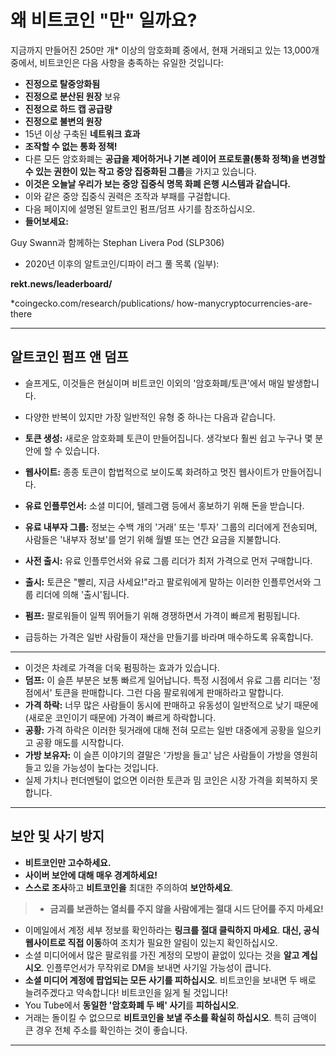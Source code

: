 # 왜 비트코인 "만" 일까요?
지금까지 만들어진 250만 개* 이상의 암호화폐 중에서,
현재 거래되고 있는 13,000개 중에서, 비트코인은 다음 사항을 충족하는 유일한 것입니다:

* **진정으로 탈중앙화됨**
* **진정으로 분산된 원장** 보유
* **진정으로 하드 캡 공급량**
* **진정으로 불변의 원장**
* 15년 이상 구축된 **네트워크 효과**
* **조작할 수 없는 통화 정책!**
* 다른 모든 암호화폐는 **공급을 제어하거나 기본 레이어 프로토콜(통화 정책)을 변경할 수 있는 권한이 있는 작고 중앙 집중화된 그룹**을 가지고 있습니다.
* **이것은 오늘날 우리가 보는 중앙 집중식 명목 화폐 은행 시스템과 같습니다.**
* 이와 같은 중앙 집중식 권력은 조작과 부패를 구걸합니다.
* 다음 페이지에 설명된 알트코인 펌프/덤프 사기를 참조하십시오.
* **들어보세요:**

Guy Swann과 함께하는 Stephan Livera Pod (SLP306)

* 2020년 이후의 알트코인/디파이 러그 풀 목록 (일부):

**rekt.news/leaderboard/**

*coingecko.com/research/publications/
how-manycryptocurrencies-are-there

---

## 알트코인 펌프 앤 덤프
* 슬프게도, 이것들은 현실이며 비트코인 이외의 '암호화폐/토큰'에서 매일 발생합니다.
* 다양한 반복이 있지만 가장 일반적인 유형 중 하나는 다음과 같습니다.

* **토큰 생성:** 새로운 암호화폐 토큰이 만들어집니다. 생각보다 훨씬 쉽고 누구나 몇 분 안에 할 수 있습니다.
* **웹사이트:** 종종 토큰이 합법적으로 보이도록 화려하고 멋진 웹사이트가 만들어집니다.
* **유료 인플루언서:** 소셜 미디어, 텔레그램 등에서 홍보하기 위해 돈을 받습니다.
* **유료 내부자 그룹:** 정보는 수백 개의 '거래' 또는 '투자' 그룹의 리더에게 전송되며, 사람들은 '내부자 정보'를 얻기 위해 월별 또는 연간 요금을 지불합니다.
* **사전 출시:** 유료 인플루언서와 유료 그룹 리더가 최저 가격으로 먼저 구매합니다.
* **출시:** 토큰은 "빨리, 지금 사세요!"라고 팔로워에게 말하는 이러한 인플루언서와 그룹 리더에 의해 '출시'됩니다.
* **펌프:** 팔로워들이 일찍 뛰어들기 위해 경쟁하면서 가격이 빠르게 펌핑됩니다.
* 급등하는 가격은 일반 사람들이 재산을 만들기를 바라며 매수하도록 유혹합니다.

---

* 이것은 차례로 가격을 더욱 펌핑하는 효과가 있습니다.
* **덤프:** 이 슬픈 부분은 보통 빠르게 일어납니다. 특정 시점에서 유료 그룹 리더는 '정점에서' 토큰을 판매합니다. 그런 다음 팔로워에게 판매하라고 말합니다.
* **가격 하락:** 너무 많은 사람들이 동시에 판매하고 유동성이 일반적으로 낮기 때문에(새로운 코인이기 때문에) 가격이 빠르게 하락합니다.
* **공황:** 가격 하락은 이러한 뒷거래에 대해 전혀 모르는 일반 대중에게 공황을 일으키고 공황 매도를 시작합니다.
* **가방 보유자:** 이 슬픈 이야기의 결말은 '가방을 들고' 남은 사람들이 가방을 영원히 들고 있을 가능성이 높다는 것입니다.
* 실제 가치나 펀더멘털이 없으면 이러한 토큰과 밈 코인은 시장 가격을 회복하지 못합니다.

---

## 보안 및 사기 방지
* **비트코인만 고수하세요.**
* **사이버 보안에 대해 매우 경계하세요!**
* **스스로 조사**하고 **비트코인을** 최대한 주의하여 **보안하세요**.

>* **금괴를 보관하는 열쇠를 주지 않을 사람에게는 절대 시드 단어를 주지 마세요!**

* 이메일에서 계정 세부 정보를 확인하라는 **링크를 절대 클릭하지 마세요**. **대신, 공식 웹사이트로 직접 이동**하여 조치가 필요한 알림이 있는지 확인하십시오.
* 소셜 미디어에서 많은 팔로워를 가진 계정의 모방이 끝없이 있다는 것을 **알고 계십시오**. 인플루언서가 무작위로 DM을 보내면 사기일 가능성이 큽니다.
* **소셜 미디어 계정에 팝업되는 모든 사기를 피하십시오**. 비트코인을 보내면 두 배로 늘려주겠다고 약속합니다! 비트코인을 잃게 될 것입니다!
* You Tube에서 **동일한 '암호화폐 두 배' 사기**를 **피하십시오**.
* 거래는 돌이킬 수 없으므로 **비트코인을 보낼 주소를 확실히 하십시오**. 특히 금액이 큰 경우 전체 주소를 확인하는 것이 좋습니다.

---
